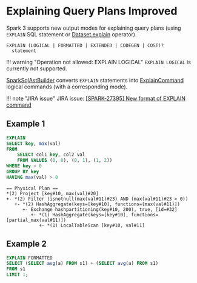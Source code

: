 # Explaining Query Plans Improved

Spark 3 supports new output modes for explaining query plans (using `EXPLAIN` SQL statement or [Dataset.explain](../spark-sql-dataset-operators.md#explain) operator).

```text
EXPLAIN (LOGICAL | FORMATTED | EXTENDED | CODEGEN | COST)?
  statement
```

!!! warning "Operation not allowed: EXPLAIN LOGICAL"
    `EXPLAIN LOGICAL` is currently not supported.

[SparkSqlAstBuilder](../sql/SparkSqlAstBuilder.md#visitExplain) converts `EXPLAIN` statements into [ExplainCommand](../logical-operators/ExplainCommand.md) logical commands (with a corresponding mode).

!!! note "JIRA issue"
    JIRA issue: [[SPARK-27395] New format of EXPLAIN command](https://issues.apache.org/jira/browse/SPARK-27395)

## Example 1

```sql
EXPLAIN
SELECT key, max(val)
FROM
    SELECT col1 key, col2 val
    FROM VALUES (0, 0), (0, 1), (1, 2))
WHERE key > 0
GROUP BY key
HAVING max(val) > 0
```

```text
== Physical Plan ==
*(2) Project [key#10, max(val)#20]
+- *(2) Filter (isnotnull(max(val#11)#23) AND (max(val#11)#23 > 0))
   +- *(2) HashAggregate(keys=[key#10], functions=[max(val#11)])
      +- Exchange hashpartitioning(key#10, 200), true, [id=#32]
         +- *(1) HashAggregate(keys=[key#10], functions=[partial_max(val#11)])
            +- *(1) LocalTableScan [key#10, val#11]
```

## Example 2

```sql
EXPLAIN FORMATTED
SELECT (SELECT avg(a) FROM s1) + (SELECT avg(a) FROM s1)
FROM s1
LIMIT 1;
```
